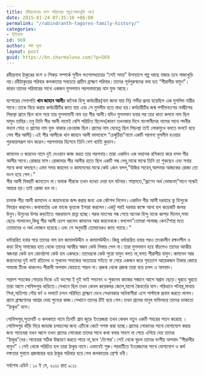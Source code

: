 ```yaml
---
title: রবীন্দ্রনাথের বংশ পরিচয়ের গল্প(গাজাখুড়ি নয়)
date: 2015-01-24 07:35:18 +06:00
permalink: "/rabindranth-tagores-family-history/"
categories:
- ইতিহাস
id: 569
author: শর্মা লুনা
layout: post
guid: https://bn.sharmaluna.com/?p=569
---
```


রবীন্দ্রনাথ ঠাকুরের বংশ ও শিকড় সম্পর্কে সুনীল গংগোপধ্যায়ের “সেই সময়” উপন্যাসে গল্প আছে মজার তবে গাজাখুড়ি নয়।রবীঠাকুরের পরিবার কলকাতার সবচেয়ে প্রাচীন ব্রাক্ষ্মণ পরিবার।তাদের পূর্বপুরুষদের বলা হত “পীরালীর বামুন”।কারন তাদের পরিবারের সাথে একজন মুসলমান পরগনাদারের নাম যুক্ত আছে।

যশোরের সেনাপতি **খান জাহান আলী**র জনৈক হিন্দু কর্মচারীর(নাম জানা যায় নি) গভীর প্রনয় হয়েছিল এক মুসলিম নারীর সাথে।তাকে বিয়ে করায় কর্মচারীটির জাত যায় এবং সে মুসলীম হতে বাধ্য হয়।কর্মচারীটির জন্ম পশ্চীমবংগের নবদ্বীপের পিরল্যা গ্রামে ছিল বলে পরে তার মুসলামানী নাম হয় পীর আলী।যদিও মুসলমান হবার পর তার খাতা কলমে নাম ছিল মামুদ তাহির।তবু তিনি পীর আলী নামেই বেশি পরিচিত ছিলেন(কারণ তখনকার দিনে বাংগালীদের নামের সাথে পদবীর বদলে গোত্র ও গ্রামের নাম যুক্ত থাকার রেওয়াজ ছিল।গ্রামের নাম যেহেতু ছিল পিড়ল্যা তাই লোকমুখে বলতে ভলটে হয়ে গেল পীর আলী)।এই পীর আলীকে খান জাহান আলী ভালবেসে “চেঙ্গুঠিয়া”নামে একটি পরগনা মুসলীম হওয়ার পুরস্কারসরূপ দান করেন।পরগনাদার হিসেবে তিনি বেশ খ্যাতি কুড়ান।

কামদেব ও জয়দেব নামে দুই দেওয়ান কাজ করত তার পরগনায়।তারা একদিন এক ভয়ানক রসিকতা করে বসল পীর আলীর সাথে।রোজার মাস।রোজাদার পীর আলীর হাতে ছিল একটি গন্ধ লেবু,মাঝে মাঝে তিনি তা শুকছেন এবং সবার সাথে কথা বলছেন।এমন সময় জয়দেব ও কামদেবের মাঝে কেউ ১জন বলল,”উজির সাহেব,আপনার আজকের রোজা তো ভংগ হয়ে গেল।”  
পীর আলী বিষয়টি জানতেন না।অবাক পীরকে তখন ব্যাখ্যা দেয়া হল ঘটনার।শাস্ত্রমতে,”ঘ্রাণেন অর্ধ ভোজনম্”মানে গন্ধেই আহার হয়।তাই রোজা হল না।

চালাক পীর আলী কামদেব ও জয়দেবকে জব্দ করার জন্য এক কৌশল নিলেন।একদিন পীর আলী দরবারে ভু হিন্দুকে নিমন্ত্রন করলেন।কথাবার্তার এক ফাকে ভৃত্তকে ইসারা করলেন।একটু পরই দরবার কক্ষে আনা হল কয়েকটি জলন্ত উনুন।উনুনের উপর কড়াইতে গরুরমাংস রান্না হচ্ছে।গরুর মাংসের গন্ধ পেয়ে অনেক হিন্দু নাকে কাপড় দিলেন,সভা ছেড়ে পালালেন,কিন্তু পীর আলী চেপে ধরলেন কামদেব আর জয়দেবকে।বললেন”তোমরা পালাচ্ছ কেন?শাস্ত্র মতে তোমাদের ও অর্ধ ভোজন হয়েছে।এবং সে অনুযায়ী তোমাদেরও জাত গ্যাছে।”

ধর্মান্তরিত হবার পরে তাদের নাম হল জামালউদ্দীন ও কামালউদ্দীন।কিন্তু ধর্মান্তরিত হবার পরও তৎকালীন রক্ষনশীল ও কড়া হিন্দু সমাজের হাত থেকে তাদের আত্মীয় স্বজন কেউ নিস্তার পেল না।তারা মুসলমান হয়ে বাঁচলেও তাদের আত্মীয় স্বজনরা কেউ হল কোনঠাসা কেউ হল একঘরে।তাদেরকে কেউ পুরো বামুন বলত না,বলত পীরালীর বামুন।কামদেব আর জয়দেবের দুই ভাই রতিদেব ও সুখদেব সমাজের অত্যাচার সইতে না পেরে একজন করে গৃহত্যাগ আরেকজন টাকার জোরে সমাজে টিকে থাকলেও পীরালী অপবাদ ঘোচাতে পারল না।প্রজন্ম থেকে প্রজন্ম তারা বয়ে চলল এ অপবাদ।

সপ্তদশ শতকের গোড়ার দিকে এই বংশের ই দুই ভাই পন্চানন ও শুকদেব কাজের সন্ধানে আসে স্বগ্রাম ছেড়ে।ঘুরতে ঘুরতে তারা আসে গোবিন্দপুর খাড়িতে।সেখানে ছিল তখন কেবল কয়েকঘর জেলে,মালো কৈবর্তের বাস।পরিধানে পটবস্ত্র,মাথায় শিখা,অতিশয় গৌর বর্ন ও ললাটে চন্দন পরিহিত ব্রাক্ষ্মণ দেখে সেখানকার অধিবাসীরা এসে সাস্টাঙ্গে প্রনাম করতে লাগল।গ্রামে ব্রাক্ষ্মণদের আশ্রয় দেয়া পুন্যের কাজ।সেখানে তাদের ঠাঁই হয়ে গেল।তখন গ্রামের মানুষ ভক্তিভরে তাদের ডাকতো “ঠাকুর” বলে।

গোবিন্দপুর,সুতানটি ও কলকাতা নামে তিনটি গ্রাম জুড়ে ইংরেজরা তখন কেবল নতুন একটি শহরের পত্তন করেছে ।গোবিন্দপুর খাঁড়ি দিয়ে জাহাজ চলাচলের জন্য এটিকে কেটে পশস্ত করা হচ্ছে।গ্রামের লোকদের সাথে যোগাযোগ করার জন্য সাহেবরা যখন আসে তখন গ্রামের লোকেরা তাদের সাথে কথা বলার সাহস না পেয়ে এগিয়ে দেয় তাদের “ঠাকুর”দের।সাহেবরা সঠিক উচ্চারণ করতে পারে না,বলে ‘টেগোর’।সেই থেকে ঘুচল তাদের বংশীয় অপবাদ ”পীরালীর বামুন” ।সেই থেকে পরিচিত হল তারা ঠাকুর নামে।এভাবেই শুরু।পরবর্তীতে ইংরেজদের সাথে যোগাযোগ ও কর্ম দক্ষতার সুবাদে প্রজন্মান্তর ধরে ঠাকুর পরিবার হয়ে গেল কলকাতার শ্রেস্ঠ ধনী।

<div>সর্বশেষ এডিট : ১০ ই মে, ২০১১ রাত ৯:১১</div>
